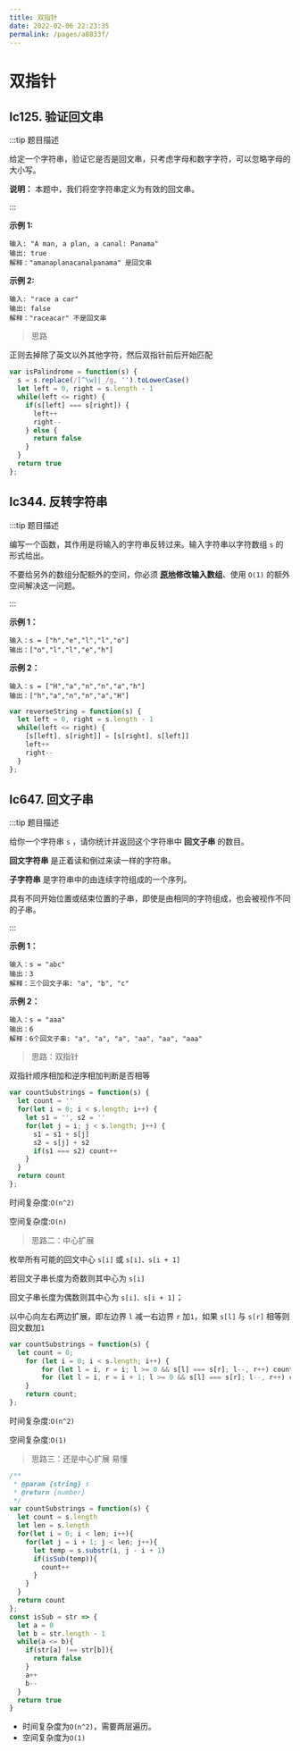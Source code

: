 ```yaml
---
title: 双指针
date: 2022-02-06 22:23:35
permalink: /pages/a8033f/
---
```


# 双指针

## lc125. 验证回文串<Badge text="简单" />

:::tip 题目描述

给定一个字符串，验证它是否是回文串，只考虑字母和数字字符，可以忽略字母的大小写。

**说明：** 本题中，我们将空字符串定义为有效的回文串。

 :::

**示例 1:**

```
输入: "A man, a plan, a canal: Panama"
输出: true
解释："amanaplanacanalpanama" 是回文串
```

**示例 2:**

```
输入: "race a car"
输出: false
解释："raceacar" 不是回文串
```

> 思路

正则去掉除了英文以外其他字符，然后双指针前后开始匹配

```js
var isPalindrome = function(s) {
  s = s.replace(/[^\w]|_/g, '').toLowerCase()
  let left = 0, right = s.length - 1
  while(left <= right) {
    if(s[left] === s[right]) {
      left++
      right--
    } else {
      return false
    }
  }
  return true
};
```

## lc344. 反转字符串<Badge text="简单" />

:::tip 题目描述

编写一个函数，其作用是将输入的字符串反转过来。输入字符串以字符数组 `s` 的形式给出。

不要给另外的数组分配额外的空间，你必须 **[原地](https://baike.baidu.com/item/原地算法)修改输入数组**、使用 `O(1)` 的额外空间解决这一问题。

::: 

**示例 1：**

```
输入：s = ["h","e","l","l","o"]
输出：["o","l","l","e","h"]
```

**示例 2：**

```
输入：s = ["H","a","n","n","a","h"]
输出：["h","a","n","n","a","H"]
```

```js
var reverseString = function(s) {
  let left = 0, right = s.length - 1
  while(left <= right) {
    [s[left], s[right]] = [s[right], s[left]]
    left++
    right--
  }
};
```

## lc647. 回文子串<Badge text="中等" /><Badge text="hot" type="error" />

:::tip 题目描述

给你一个字符串 `s` ，请你统计并返回这个字符串中 **回文子串** 的数目。

**回文字符串** 是正着读和倒过来读一样的字符串。

**子字符串** 是字符串中的由连续字符组成的一个序列。

具有不同开始位置或结束位置的子串，即使是由相同的字符组成，也会被视作不同的子串。

::: 

**示例 1：**

```
输入：s = "abc"
输出：3
解释：三个回文子串: "a", "b", "c"
```

**示例 2：**

```
输入：s = "aaa"
输出：6
解释：6个回文子串: "a", "a", "a", "aa", "aa", "aaa"
```

> 思路：双指针

双指针顺序相加和逆序相加判断是否相等

```js
var countSubstrings = function(s) {
  let count = ''
  for(let i = 0; i < s.length; i++) {
    let s1 = '', s2 = ''
    for(let j = i; j < s.length; j++) {
      s1 = s1 + s[j]
      s2 = s[j] + s2
      if(s1 === s2) count++
    }
  }
  return count
};
```

时间复杂度:`O(n^2)`

空间复杂度:`O(n)`

> 思路二：中心扩展

枚举所有可能的回文中心 `s[i]` 或 `s[i]、s[i + 1]`

若回文子串长度为奇数则其中心为 `s[i]`

回文子串长度为偶数则其中心为 `s[i]、s[i + 1]`；

以中心向左右两边扩展，即左边界 `l` 减一右边界 `r` 加`1`，如果 `s[l]` 与 `s[r]` 相等则回文数加`1`

```js
var countSubstrings = function(s) {
  let count = 0;
    for (let i = 0; i < s.length; i++) {
        for (let l = i, r = i; l >= 0 && s[l] === s[r]; l--, r++) count++;
        for (let l = i, r = i + 1; l >= 0 && s[l] === s[r]; l--, r++) count++;
    }
    return count;
};
```

时间复杂度:`O(n^2)`

空间复杂度:`O(1)`

> 思路三：还是中心扩展 易懂

```js
/**
 * @param {string} s
 * @return {number}
 */
var countSubstrings = function(s) {
  let count = s.length
  let len = s.length
  for(let i = 0; i < len; i++){
    for(let j = i + 1; j < len; j++){
      let temp = s.substr(i, j - i + 1)
      if(isSub(temp)){
        count++
      }
    }
  }
  return count
};
const isSub = str => {
  let a = 0
  let b = str.length - 1
  while(a <= b){
    if(str[a] !== str[b]){
      return false
    }
    a++
    b--
  }
  return true
}
```

- 时间复杂度为`O(n^2)`，需要两层遍历。
- 空间复杂度为`O(1)`
